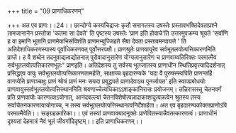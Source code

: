 +++
title = "09 प्राणाधिकरणम्"

+++
अत एव प्राणः।।24।। छान्दोग्ये कस्यचिद्राजः कृतौ समागतस्य उषस्तेः प्रस्तावभक्तिदेवताप्रश्ने तामजानानेन प्रस्तोत्रा 'कतमा सा देवते' ति पृष्टस्य उषस्तेः 'प्राण इति होवाचे'ति उत्तरमुपक्रम्य श्रूयते 'सर्वाणि ह वा इमानि भूतानि प्राणमेवाभिसंविशंति प्राणमभ्युज्जिहते सैषा देवता प्रस्तावमन्वायत्ते ' ति अतिदेशाधिकरणस्यास्य पूर्वाधिकरणवत् पूर्वोत्तरपक्षौ। प्राणश्रुतेः प्राणवायुरेव सर्वभूतलयोत्पत्तिकारणमिति प्राप्ते। ह वै शब्देन तदनुवाद्यत्वद्योतनात् पुरोवादानुसारेण योग्यतानुसारेण च प्राणवाय्वतिरिक्तः परमात्मैव सर्वभूतलयोत्पत्तिकारणभूतः" प्राणइति। अतिदेशस्य तु सर्वस्य भूतजातस्य प्राणाधीन स्थितिप्रवृत्त्यादिदर्शनात् प्रसिद्धएव वायुः सर्वभूतलयोत्पत्तिकारणतामर्हति, साक्षाच्च बृहदारण्यके 'यदा वै पुरुषस्स्वपिति प्राणन्तर्हि वागप्येति प्राणञ्चक्षुः प्राणं श्रोत्रं प्राणं मनः सयदा प्रबुद्ध्यते प्राणादेवाऽथ पुनर्जायत' इति स्वापप्रबोधयोः प्राणवायुस्सर्वभूतलयोत्पत्तिस्थानमिति श्रवणाच्चेत्यधिकाऽऽशङ्कानिरासः प्रयोजनम्। तन्निरासस्तु चेतनवर्गं प्रति प्राणवायोः कारणत्वाऽयोगात्, आनंदवल्ल्यां चेतनविशेषोत्पन्नादाकाशादुत्पन्नत्वेन श्रुतस्य तस्य सर्वाचेतनकारणत्वायोगाच्च, न तस्य सर्वभूतलयोत्पत्तिस्थानत्वनिर्देशार्हता। अत एव बृहदारण्यकोक्ताप्राणोऽपि परमात्मैवेति।। सङ्ग्रहकारिका।। एवं तस्यां प्राणवाक्यादनूक्तेः प्राणेपितस्यान्नैवतत्कारणत्वं। प्राणाधीनं दृश्यतां देहमात्रं नैवं भूतं जीवर्गादिदृष्टम्।। इति प्राणाधिकरणम्।।